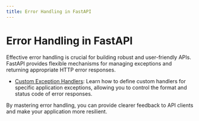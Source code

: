```yaml
---
title: Error Handling in FastAPI
---
```


# Error Handling in FastAPI

Effective error handling is crucial for building robust and user-friendly APIs. FastAPI provides flexible mechanisms for managing exceptions and returning appropriate HTTP error responses.

- [Custom Exception Handlers](./custom-exception-handlers.md): Learn how to define custom handlers for specific application exceptions, allowing you to control the format and status code of error responses.

By mastering error handling, you can provide clearer feedback to API clients and make your application more resilient.
